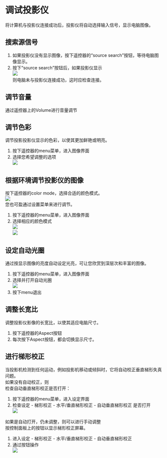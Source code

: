 # 调试投影仪
将计算机与投影仪连接成功后，投影仪将自动选择输入信号，显示电脑图像。
## 搜索源信号
1. 如果投影仪没有显示图像，按下遥控器的“source search”按钮，等待电脑图像显示。
2. 按下“source search”按钮后，如果投影仪显示 <br><img src=https://raw.githubusercontent.com/YongjiaDong22/User-Manual/master/img/nosource.png><br>则电脑未与投影仪连接成功，这时应检查连接。
## 调节音量
通过遥控器上的Volume进行音量调节
## 调节色彩
调节投影投影仪显示的色彩，以使其更加鲜艳或明亮。
1. 按下遥控器的menu菜单，进入图像界面
2. 选择您希望调整的选项<br><img src=https://raw.githubusercontent.com/YongjiaDong22/User-Manual/master/img/%E8%B0%83%E8%8A%82%E8%89%B2%E5%BD%A9.png>
## 根据环境调节投影仪的图像
按下遥控器的color mode，选择合适的颜色模式。<br><img src=https://raw.githubusercontent.com/YongjiaDong22/User-Manual/master/img/%E8%B0%83%E8%8A%82%E9%A2%9C%E8%89%B2%E6%A8%A1%E5%BC%8F.png><br>
您也可盈通过设置菜单来进行调节。
1. 按下遥控器的menu菜单，进入图像界面
2. 选择相应的颜色模式<br><img src=https://raw.githubusercontent.com/YongjiaDong22/User-Manual/master/img/%E9%A2%9C%E8%89%B2%E6%A8%A1%E5%BC%8F1.png><br><img src=https://raw.githubusercontent.com/YongjiaDong22/User-Manual/master/img/%E9%A2%9C%E8%89%B2%E6%A8%A1%E5%BC%8F2.png><br>
## 设定自动光圈
通过按显示图像的亮度自动设定光亮，可让您欣赏到深层次和丰富的图像。
1. 按下遥控器的menu菜单，进入图像界面
2. 选择并打开自动光圈<br><img src=https://raw.githubusercontent.com/YongjiaDong22/User-Manual/master/img/%E8%87%AA%E5%8A%A8%E5%85%89%E5%9C%88.png>
3. 按下menu退出
## 调整长宽比
调整投影仪影像的长宽比，以使其适应电脑尺寸。
1. 按下遥控器的Aspect按钮
2. 每次按下Aspect按钮，都会切换显示尺寸。
## 进行梯形校正
当投影机检测到任何运动，例如投影机移动或倾斜时，它将自动校正垂直梯形失真问题。<br>
如果没有自动校正，则<br>
检查自动垂直梯形校正是否打开：<br>
1. 按下遥控器的menu菜单，进入设定界面
2. 检查设定 - 梯形校正 - 水平/垂直梯形校正 - 自动垂直梯形校正 是否打开<br><img src=https://raw.githubusercontent.com/YongjiaDong22/User-Manual/master/img/%E6%A2%AF%E5%BD%A2%E6%A0%A1%E6%AD%A3.jpg><br>
   
如果是自动打开，仍未调整，则可以进行手动调整<br>
按控制面板上的按钮以显示梯形校正屏幕。
1. 进入设定 - 梯形校正 - 水平/垂直梯形校正 - 自动垂直梯形校正
2. 通过按钮操作<br><img src=https://raw.githubusercontent.com/YongjiaDong22/User-Manual/master/img/%E6%A0%A1%E6%AD%A3.png>



   




